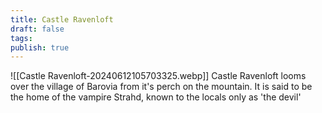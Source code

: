 ```yaml
---
title: Castle Ravenloft
draft: false
tags: 
publish: true
---
```

![[Castle Ravenloft-20240612105703325.webp]]
Castle Ravenloft looms over the village of Barovia from it's perch on the mountain.  It is said to be the home of the vampire Strahd, known to the locals only as 'the devil'